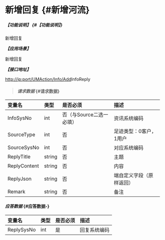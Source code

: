 # 新增回复 {#新增河流}

##### _【功能说明】_ {#【功能说明】}

新增回复

_**【应用场景】**_

新增回复

_**【接口地址】**_

[http://ip:port/UMAction/Info/Add](http://ip:port/HMAction/River/AddRiver)InfoReply

> #### _请求数据_ {#请求数据}

| 变量名 | 类型 | 是否必须 | 描述 |
| :--- | :--- | :--- | :--- |
| InfoSysNo | int | 否（与Source二选一必填） | 资讯系统编码 |
| SourceType | int | 否 | 足迹类型：0客户，1用户 |
| SourceSysNo | int | 否 | 对应系统编码 |
| ReplyTitle | string | 否 | 主题 |
| ReplyContent | string | 否 | 内容 |
| ReplyJson | string | 否 | 端自定义字段（原样返回） |
| Remark | string | 否 | 备注 |

#### _应答数据_ {#应答数据-}

| 变量名 | 类型 | 是否必须 | 描述 |
| :--- | :--- | :--- | :--- |
| ReplySysNo | int | 是 | 回复系统编码 |



